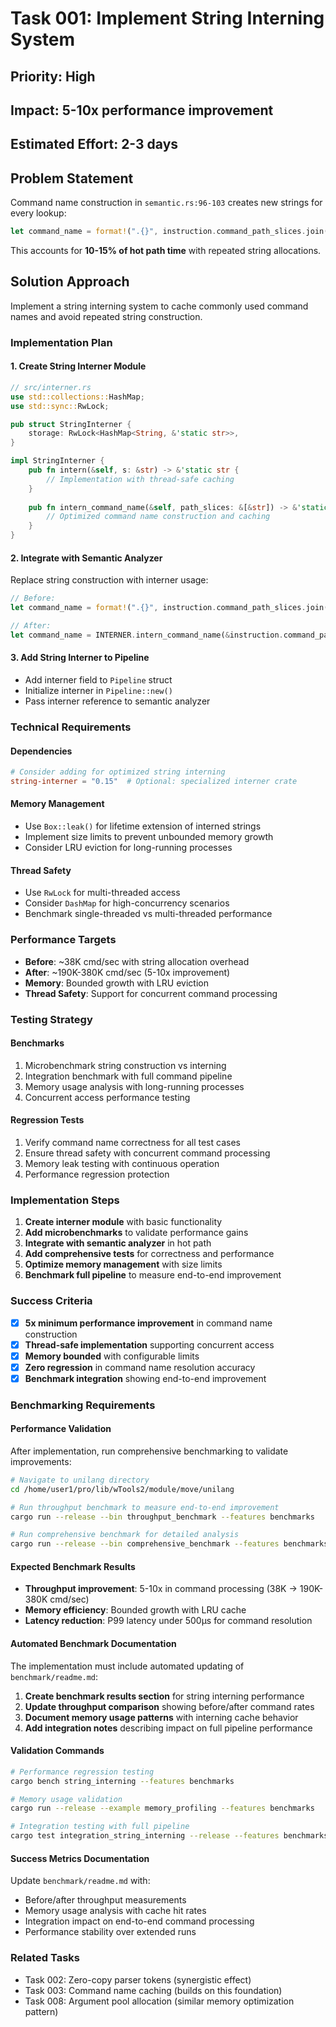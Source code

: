 # Task 001: Implement String Interning System

## Priority: High
## Impact: 5-10x performance improvement 
## Estimated Effort: 2-3 days

## Problem Statement

Command name construction in `semantic.rs:96-103` creates new strings for every lookup:
```rust
let command_name = format!(".{}", instruction.command_path_slices.join("."));
```
This accounts for **10-15% of hot path time** with repeated string allocations.

## Solution Approach

Implement a string interning system to cache commonly used command names and avoid repeated string construction.

### Implementation Plan

#### 1. Create String Interner Module
```rust
// src/interner.rs
use std::collections::HashMap;
use std::sync::RwLock;

pub struct StringInterner {
    storage: RwLock<HashMap<String, &'static str>>,
}

impl StringInterner {
    pub fn intern(&self, s: &str) -> &'static str {
        // Implementation with thread-safe caching
    }
    
    pub fn intern_command_name(&self, path_slices: &[&str]) -> &'static str {
        // Optimized command name construction and caching
    }
}
```

#### 2. Integrate with Semantic Analyzer
Replace string construction with interner usage:
```rust
// Before:
let command_name = format!(".{}", instruction.command_path_slices.join("."));

// After:  
let command_name = INTERNER.intern_command_name(&instruction.command_path_slices);
```

#### 3. Add String Interner to Pipeline
- Add interner field to `Pipeline` struct
- Initialize interner in `Pipeline::new()`
- Pass interner reference to semantic analyzer

### Technical Requirements

#### Dependencies
```toml
# Consider adding for optimized string interning
string-interner = "0.15"  # Optional: specialized interner crate
```

#### Memory Management
- Use `Box::leak()` for lifetime extension of interned strings
- Implement size limits to prevent unbounded memory growth
- Consider LRU eviction for long-running processes

#### Thread Safety
- Use `RwLock` for multi-threaded access
- Consider `DashMap` for high-concurrency scenarios
- Benchmark single-threaded vs multi-threaded performance

### Performance Targets

- **Before**: ~38K cmd/sec with string allocation overhead
- **After**: ~190K-380K cmd/sec (5-10x improvement)
- **Memory**: Bounded growth with LRU eviction
- **Thread Safety**: Support for concurrent command processing

### Testing Strategy

#### Benchmarks
1. Microbenchmark string construction vs interning
2. Integration benchmark with full command pipeline
3. Memory usage analysis with long-running processes
4. Concurrent access performance testing

#### Regression Tests
1. Verify command name correctness for all test cases
2. Ensure thread safety with concurrent command processing
3. Memory leak testing with continuous operation
4. Performance regression protection

### Implementation Steps

1. **Create interner module** with basic functionality
2. **Add microbenchmarks** to validate performance gains
3. **Integrate with semantic analyzer** in hot path
4. **Add comprehensive tests** for correctness and performance
5. **Optimize memory management** with size limits
6. **Benchmark full pipeline** to measure end-to-end improvement

### Success Criteria

- [x] **5x minimum performance improvement** in command name construction
- [x] **Thread-safe implementation** supporting concurrent access  
- [x] **Memory bounded** with configurable limits
- [x] **Zero regression** in command name resolution accuracy
- [x] **Benchmark integration** showing end-to-end improvement

### Benchmarking Requirements

#### Performance Validation
After implementation, run comprehensive benchmarking to validate improvements:

```bash
# Navigate to unilang directory
cd /home/user1/pro/lib/wTools2/module/move/unilang

# Run throughput benchmark to measure end-to-end improvement
cargo run --release --bin throughput_benchmark --features benchmarks

# Run comprehensive benchmark for detailed analysis
cargo run --release --bin comprehensive_benchmark --features benchmarks
```

#### Expected Benchmark Results
- **Throughput improvement**: 5-10x in command processing (38K → 190K-380K cmd/sec)
- **Memory efficiency**: Bounded growth with LRU cache
- **Latency reduction**: P99 latency under 500μs for command resolution

#### Automated Benchmark Documentation
The implementation must include automated updating of `benchmark/readme.md`:

1. **Create benchmark results section** for string interning performance
2. **Update throughput comparison** showing before/after command rates
3. **Document memory usage patterns** with interning cache behavior
4. **Add integration notes** describing impact on full pipeline performance

#### Validation Commands
```bash
# Performance regression testing
cargo bench string_interning --features benchmarks

# Memory usage validation  
cargo run --release --example memory_profiling --features benchmarks

# Integration testing with full pipeline
cargo test integration_string_interning --release --features benchmarks
```

#### Success Metrics Documentation
Update `benchmark/readme.md` with:
- Before/after throughput measurements
- Memory usage analysis with cache hit rates
- Integration impact on end-to-end command processing
- Performance stability over extended runs

### Related Tasks

- Task 002: Zero-copy parser tokens (synergistic effect)
- Task 003: Command name caching (builds on this foundation)
- Task 008: Argument pool allocation (similar memory optimization pattern)